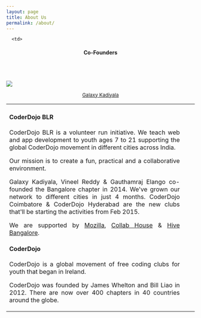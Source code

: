 ```yaml
---
layout: page
title: About Us
permalink: /about/
---
```

<table cellspacing="0" cellpadding="0">
   <tr>
      <td>
      
<h4>CoderDojo BLR</h4>

<p align="justify">CoderDojo BLR is a volunteer run initiative. We teach web and app development to youth ages 7 to 21 supporting the global CoderDojo movement in different cities across India.</p>

<p align="justify">Our mission is to create a fun, practical and a collaborative environment.</p>

<p align="justify">Galaxy Kadiyala, Vineel Reddy & Gauthamraj Elango co-founded the Bangalore chapter in 2014. We've grown our network to different cities in just 4 months. CoderDojo Coimbatore & CoderDojo Hyderabad are the new clubs that'll be starting the activities from Feb 2015.</p>

<p align="justify">We are supported by <a href="http://mozilla.org/">Mozilla</a>, <a href="http://collab.house/">Collab House</a> & <a href="http://hive.mozillaindia.org">Hive Bangalore</a>.

<h4>CoderDojo</h4>

<p align="justify">CoderDojo is a global movement of free coding clubs for youth that began in Ireland.</p>

<p align="justify">CoderDojo was founded by James Whelton and Bill Liao in 2012. There are now over 400 chapters in 40 countries around the globe.</p
></td>

<td>
</td>
<td>
</td>

      <td>
<h4><center>Co-Founders</center></h4><br></br>
<p><img src="http://gravatar.com/avatar/f524eb81c5dcb48e672a27be4910de1c.png?s=190">
<p><center><font size="2"><a href="http://twitter.com/GalaxyK">Galaxy Kadiyala</a></center></font></p>
</td>
   </tr>
</table>
